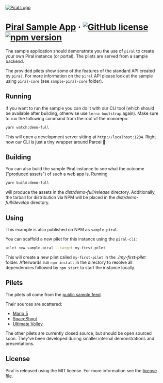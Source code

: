 [![Piral Logo](https://github.com/smapiot/piral/raw/main/docs/assets/logo.png)](https://piral.io)

# [Piral Sample App](https://piral.io) &middot; [![GitHub license](https://img.shields.io/badge/license-MIT-blue.svg)](https://github.com/smapiot/piral/blob/main/LICENSE) [![npm version](https://img.shields.io/npm/v/sample-piral.svg?style=flat)](https://www.npmjs.com/package/sample-piral)

The sample application should demonstrate you the use of `piral` to create your own Piral instance (or portal). The pilets are served from a sample backend.

The provided pilets show some of the features of the standard API created by `piral`. For more information on the `piral` API please look at the sample using `piral-core` (see `sample-piral-core` folder).

## Running

If you want to run the sample you can do it with our CLI tool (which should be available after building, otherwise use `lerna bootstrap` again). Make sure to run the following command from the root of the monorepo:

```sh
yarn watch:demo-full
```

This will open a development server sitting at `http://localhost:1234`. Right now our CLI is just a tiny wrapper around Parcel :rocket:.

## Building

You can also build the sample Piral instance to see what the outcome ("produced assets") of such a web app is. Running

```sh
yarn build:demo-full
```

will produce the assets in the *dist/demo-full/release* directory. Additionally, the tarball for distribution via NPM will be placed in the *dist/demo-full/develop* directory.

## Using

This example is also published on NPM as `sample-piral`.

You can scaffold a new pilet for this instance using the `piral-cli`:

```sh
pilet new sample-piral --target my-first-pilet
```

This will create a new pilet called `my-first-pilet` in the *./my-first-pilet* folder. Afterwards run `npm install` in the directory to resolve all dependencies followed by `npm start` to start the instance locally.

## Pilets

The pilets all come from the [public sample feed](https://feed.piral.cloud/api/v1/pilet/sample).

Their sources are scattered:

- [Mario 5](https://github.com/FlorianRappl/mario5-sample-pilet)
- [SpaceShoot](https://github.com/FlorianRappl/spaceshoot-sample-pilet)
- [Ultimate Volley](https://github.com/FlorianRappl/volley-sample-pilet)

The other pilets are currently closed source, but should be open sourced soon. They've been developed during smaller internal demonstrations and presentations.

## License

Piral is released using the MIT license. For more information see the [license file](./LICENSE).
